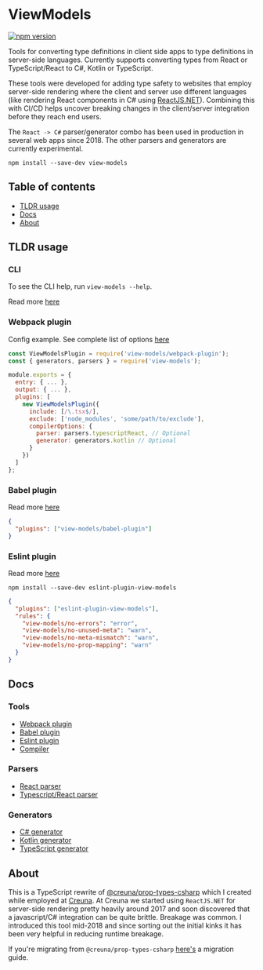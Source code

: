 # ViewModels

[![npm version](https://img.shields.io/npm/v/view-models.svg)](https://npmjs.com/package/view-models)

Tools for converting type definitions in client side apps to type definitions in server-side languages. Currently supports converting types from React or TypeScript/React to C#, Kotlin or TypeScript.

These tools were developed for adding type safety to websites that employ server-side rendering where the client and server use different languages (like rendering React components in C# using [ReactJS.NET](https://reactjs.net/)). Combining this with CI/CD helps uncover breaking changes in the client/server integration before they reach end users.

The `React -> C#` parser/generator combo has been used in production in several web apps since 2018. The other parsers and generators are currently experimental.

```
npm install --save-dev view-models
```

## Table of contents

- [TLDR usage](#tldr)
- [Docs](#docs)
- [About](#about)

## <a id="tldr"></a> TLDR usage

### CLI

To see the CLI help, run `view-models --help`.

Read more [here](https://github.com/asbjornh/viewmodels/blob/master/docs/cli.md)

### Webpack plugin

Config example. See complete list of options [here](https://github.com/asbjornh/viewmodels/blob/master/docs/webpack-plugin.md)

```js
const ViewModelsPlugin = require('view-models/webpack-plugin');
const { generators, parsers } = require('view-models');

module.exports = {
  entry: { ... },
  output: { ... },
  plugins: [
    new ViewModelsPlugin({
      include: [/\.tsx$/],
      exclude: ['node_modules', 'some/path/to/exclude'],
      compilerOptions: {
        parser: parsers.typescriptReact, // Optional
        generator: generators.kotlin // Optional
      }
    })
  ]
};
```

### Babel plugin

Read more [here](https://github.com/asbjornh/viewmodels/blob/master/docs/babel-plugin.md)

```json
{
  "plugins": ["view-models/babel-plugin"]
}
```

### Eslint plugin

Read more [here](https://github.com/asbjornh/viewmodels/blob/master/docs/eslint-plugin.md)

`npm install --save-dev eslint-plugin-view-models`

```json
{
  "plugins": ["eslint-plugin-view-models"],
  "rules": {
    "view-models/no-errors": "error",
    "view-models/no-unused-meta": "warn",
    "view-models/no-meta-mismatch": "warn",
    "view-models/no-prop-mapping": "warn"
  }
}
```

## <a id="docs"></a> Docs

### Tools

- [Webpack plugin](https://github.com/asbjornh/viewmodels/blob/master/docs/webpack-plugin.md)
- [Babel plugin](https://github.com/asbjornh/viewmodels/blob/master/docs/babel-plugin.md)
- [Eslint plugin](https://github.com/asbjornh/viewmodels/blob/master/docs/eslint-plugin.md)
- [Compiler](https://github.com/asbjornh/viewmodels/blob/master/docs/compiler.md)

### Parsers

- [React parser](https://github.com/asbjornh/viewmodels/blob/master/docs/javascript-react.md)
- [Typescript/React parser](https://github.com/asbjornh/viewmodels/blob/master/docs/typescript-react.md)

### Generators

- [C# generator](https://github.com/asbjornh/viewmodels/blob/master/docs/csharp.md)
- [Kotlin generator](https://github.com/asbjornh/viewmodels/blob/master/docs/kotlin.md)
- [TypeScript generator](https://github.com/asbjornh/viewmodels/blob/master/docs/typescript.md)

## <a id="about"></a> About

This is a TypeScript rewrite of [@creuna/prop-types-csharp](https://github.com/Creuna-Oslo/prop-types-csharp) which I created while employed at [Creuna](https://github.com/Creuna-Oslo). At Creuna we started using `ReactJS.NET` for server-side rendering pretty heavily around 2017 and soon discovered that a javascript/C# integration can be quite brittle. Breakage was common. I introduced this tool mid-2018 and since sorting out the initial kinks it has been very helpful in reducing runtime breakage.

If you're migrating from `@creuna/prop-types-csharp` [here's](https://github.com/asbjornh/viewmodels/blob/master/docs/prop-types-csharp-migration.md) a migration guide.
